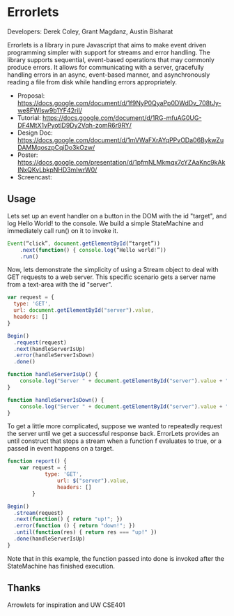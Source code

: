 # Errorlets
Developers: Derek Coley, Grant Magdanz, Austin Bisharat

Errorlets is a library in pure Javascript that aims to make event driven programming simpler with support for streams and error handling.
The library supports sequential, event-based operations that may commonly produce errors. It allows for communicating with a server, gracefully handling errors in an async, event-based manner, and asynchronously reading a file from disk while handling errors appropriately.

- Proposal: https://docs.google.com/document/d/1f9NyP0QyaPp0DWdDv_708tJy-we8FWIsw9b1YF42riI/
- Tutorial: https://docs.google.com/document/d/1RG-mfuAG0UG-DF4MtX1yPyotlD9Dy2Vqh-zomR6r9RY/
- Design Doc: https://docs.google.com/document/d/1mVWaFXrAYqPPvODa06BykwZuDAMMqoszpCqiDo3kOzw/
- Poster: https://docs.google.com/presentation/d/1pfmNLMkmqx7cYZAaKnc9kAkINxQKvLbkpNHD3mIwrW0/
- Screencast:

## Usage
Lets set up an event handler on a button in the DOM with the id "target", and log Hello World! to the console.
We build a simple StateMachine and immediately call run() on it to invoke it.
```javascript
Event(“click”, document.getElementById(“target”))
	.next(function() { console.log(“Hello world!”))
	.run()
```
Now, lets demonstrate the simplicity of using a Stream object to deal with GET requests to a web server. This specific scenario gets a server name from a text-area with the id "server".
```javascript
var request = {
  type: 'GET',
  url: document.getElementById("server").value,
  headers: []
}

Begin()
  .request(request)
  .next(handleServerIsUp)
  .error(handleServerIsDown)
  .done()

function handleServerIsUp() {
    console.log("Server " + document.getElementById("server").value + " is up :)"); 
}

function handleServerIsDown() {
    console.log("Server " + document.getElementById("server").value + " is down :("); 
}
```
To get a little more complicated, suppose we wanted to repeatedly request the server until we get a successful response back. ErrorLets provides an until construct that stops a stream when a function f evaluates to true, or a passed in event happens on a target.

```javascript
function report() {
	var request = {
        	type: 'GET',
                url: $("server").value,
                headers: []
        }

Begin()
  .stream(request)
  .next(function() { return "up!"; })
  .error(function () { return "down!"; })
  .until(function(res) { return res === "up!" })
  .done(handleServerIsUp)
}
```
Note that in this example, the function passed into done is invoked after the StateMachine has finished execution.

## Thanks
Arrowlets for inspiration and UW CSE401
